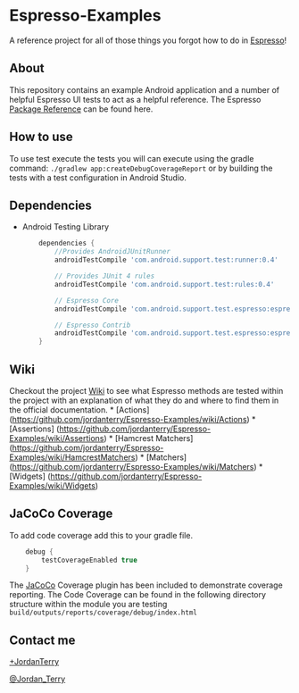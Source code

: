 # Espresso-Examples
A reference project for all of those things you forgot how to do in [Espresso](https://google.github.io/android-testing-support-library/docs/espresso/)!

## About
This repository contains an example Android application and a number of helpful Espresso UI tests to act as a helpful reference. The Espresso [Package Reference](https://developer.android.com/reference/android/support/test/espresso/package-summary.html) can be found here.

## How to use

To use test execute the tests you will can execute using the gradle command: `./gradlew app:createDebugCoverageReport` or by building the tests with a test configuration in Android Studio.

## Dependencies

* Android Testing Library

    ```gradle
        dependencies {
            //Provides AndroidJUnitRunner
            androidTestCompile 'com.android.support.test:runner:0.4'

            // Provides JUnit 4 rules
            androidTestCompile 'com.android.support.test:rules:0.4'

            // Espresso Core
            androidTestCompile 'com.android.support.test.espresso:espresso-core:2.2.1'

            // Espresso Contrib
            androidTestCompile 'com.android.support.test.espresso:espresso-contrib:2.2.1'
        }
    ```

## Wiki
Checkout the project [Wiki](https://github.com/jordanterry/Espresso-Examples/wiki) to see what Espresso methods are tested within the project with an explanation of what they do and where to find them in the official documentation.
    * [Actions] (https://github.com/jordanterry/Espresso-Examples/wiki/Actions)
    * [Assertions] (https://github.com/jordanterry/Espresso-Examples/wiki/Assertions)
    * [Hamcrest Matchers] (https://github.com/jordanterry/Espresso-Examples/wiki/HamcrestMatchers)
    * [Matchers] (https://github.com/jordanterry/Espresso-Examples/wiki/Matchers)
    * [Widgets] (https://github.com/jordanterry/Espresso-Examples/wiki/Widgets)

## JaCoCo Coverage

To add code coverage add this to your gradle file.

```gradle
    debug {
        testCoverageEnabled true
    }
```

The [JaCoCo](http://www.eclemma.org/jacoco/) Coverage plugin has been included to demonstrate coverage reporting. The Code Coverage can be found in the following directory structure within the module you are testing `build/outputs/reports/coverage/debug/index.html`


## Contact me
[+JordanTerry](https://plus.google.com/+JordanTerry/posts)

[@Jordan_Terry](https://twitter.com/Jordan_Terry)
